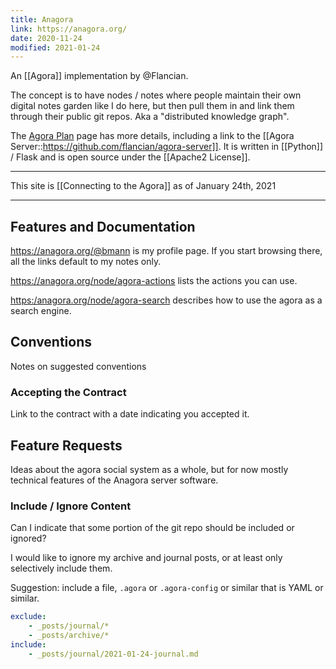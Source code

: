 ```yaml
---
title: Anagora
link: https://anagora.org/
date: 2020-11-24
modified: 2021-01-24
---
```


An [[Agora]] implementation by @Flancian.

The concept is to have nodes / notes where people maintain their own digital notes garden like I do here, but then pull them in and link them through their public git repos. Aka a "distributed knowledge graph".

The [Agora Plan](https://anagora.org/node/agora-plan) page has more details, including a link to the [[Agora Server::https://github.com/flancian/agora-server]]. It is written in [[Python]] / Flask and is open source under the [[Apache2 License]].

---

This site is [[Connecting to the Agora]] as of January 24th, 2021

---

## Features and Documentation

<https://anagora.org/@bmann> is my profile page. If you start browsing there, all the links default to my notes only.

<https://anagora.org/node/agora-actions> lists the actions you can use.

<https:/anagora.org/node/agora-search> describes how to use the agora as a search engine.

## Conventions

Notes on suggested conventions
### Accepting the Contract

Link to the contract with a date indicating you accepted it.

## Feature Requests

Ideas about the agora social system as a whole, but for now mostly technical features of the Anagora server software.

### Include / Ignore Content

Can I indicate that some portion of the git repo should be included or ignored?

I would like to ignore my archive and journal posts, or at least only selectively include them. 

Suggestion: include a file, `.agora` or `.agora-config` or similar that is YAML or similar.

```yaml
exclude:
    - _posts/journal/*
    - _posts/archive/*
include:
    - _posts/journal/2021-01-24-journal.md
```
